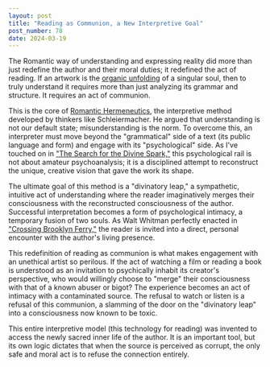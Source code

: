 ```yaml
---
layout: post
title: "Reading as Communion, a New Interpretive Goal"
post_number: 78
date: 2024-03-19
---
```


The Romantic way of understanding and expressing reality did more than just redefine the author and their moral duties; it redefined the act of reading. If an artwork is the [organic unfolding](/post-75) of a singular soul, then to truly understand it requires more than just analyzing its grammar and structure. It requires an act of communion.

This is the core of [Romantic Hermeneutics](/romantic-kit-hermeneutics), the interpretive method developed by thinkers like Schleiermacher. He argued that understanding is not our default state; misunderstanding is the norm. To overcome this, an interpreter must move beyond the "grammatical" side of a text (its public language and form) and engage with its "psychological" side. As I've touched on in ["The Search for the Divine Spark,"](/post-57) this psychological rail is not about amateur psychoanalysis; it is a disciplined attempt to reconstruct the unique, creative vision that gave the work its shape.

The ultimate goal of this method is a "divinatory leap," a sympathetic, intuitive act of understanding where the reader imaginatively merges their consciousness with the reconstructed consciousness of the author. Successful interpretation becomes a form of psychological intimacy, a temporary fusion of two souls. As Walt Whitman perfectly enacted in ["Crossing Brooklyn Ferry,"](/post-25) the reader is invited into a direct, personal encounter with the author's living presence.

This redefinition of reading as communion is what makes engagement with an unethical artist so perilous. If the act of watching a film or reading a book is understood as an invitation to psychically inhabit its creator's perspective, who would willingly choose to "merge" their consciousness with that of a known abuser or bigot? The experience becomes an act of intimacy with a contaminated source. The refusal to watch or listen is a refusal of this communion, a slamming of the door on the "divinatory leap" into a consciousness now known to be toxic.

This entire interpretive model (this technology for reading) was invented to access the newly sacred inner life of the author. It is an important tool, but its own logic dictates that when the source is perceived as corrupt, the only safe and moral act is to refuse the connection entirely.